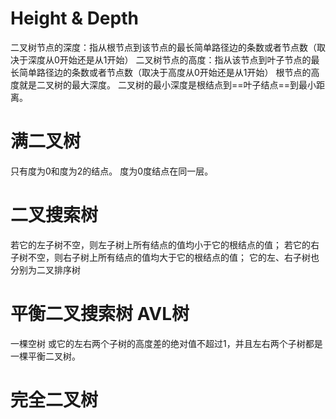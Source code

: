 # Height & Depth
二叉树节点的深度：指从根节点到该节点的最长简单路径边的条数或者节点数（取决于深度从0开始还是从1开始）
二叉树节点的高度：指从该节点到叶子节点的最长简单路径边的条数或者节点数（取决于高度从0开始还是从1开始）
根节点的高度就是二叉树的最大深度。
二叉树的最小深度是根结点到==叶子结点==到最小距离。
# 满二叉树
只有度为0和度为2的结点。
度为0度结点在同一层。
# 二叉搜索树
若它的左子树不空，则左子树上所有结点的值均小于它的根结点的值；
若它的右子树不空，则右子树上所有结点的值均大于它的根结点的值；
它的左、右子树也分别为二叉排序树
# 平衡二叉搜索树 AVL树
一棵空树
或它的左右两个子树的高度差的绝对值不超过1，并且左右两个子树都是一棵平衡二叉树。
# 完全二叉树
